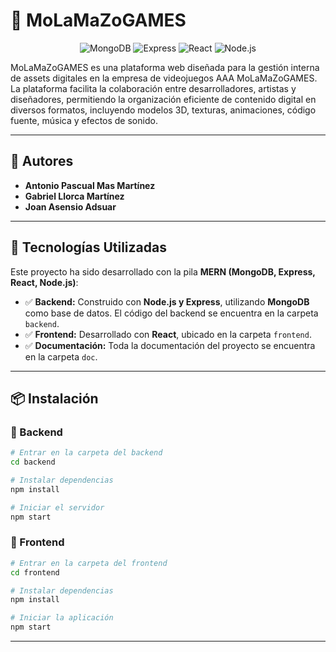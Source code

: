 # 📌 MoLaMaZoGAMES

<p align="center">
  <img src="https://img.shields.io/badge/MongoDB-47A248?style=for-the-badge&logo=mongodb&logoColor=white" alt="MongoDB">
  <img src="https://img.shields.io/badge/Express-000000?style=for-the-badge&logo=express&logoColor=white" alt="Express">
  <img src="https://img.shields.io/badge/React-61DAFB?style=for-the-badge&logo=react&logoColor=black" alt="React">
  <img src="https://img.shields.io/badge/Node.js-339933?style=for-the-badge&logo=node.js&logoColor=white" alt="Node.js">
</p>

MoLaMaZoGAMES es una plataforma web diseñada para la gestión interna de assets digitales en la empresa de videojuegos AAA MoLaMaZoGAMES. La plataforma facilita la colaboración entre desarrolladores, artistas y diseñadores, permitiendo la organización eficiente de contenido digital en diversos formatos, incluyendo modelos 3D, texturas, animaciones, código fuente, música y efectos de sonido.

---

## 👥 Autores

- **Antonio Pascual Mas Martínez**
- **Gabriel Llorca Martínez**
- **Joan Asensio Adsuar**

---

## 🚀 Tecnologías Utilizadas

Este proyecto ha sido desarrollado con la pila **MERN (MongoDB, Express, React, Node.js)**:

- ✅ **Backend:** Construido con **Node.js y Express**, utilizando **MongoDB** como base de datos. El código del backend se encuentra en la carpeta `backend`.
- ✅ **Frontend:** Desarrollado con **React**, ubicado en la carpeta `frontend`.
- ✅ **Documentación:** Toda la documentación del proyecto se encuentra en la carpeta `doc`.

---

## 📦 Instalación

### 🔧 Backend
```bash
# Entrar en la carpeta del backend
cd backend

# Instalar dependencias
npm install

# Iniciar el servidor
npm start
```

### 🎨 Frontend
```bash
# Entrar en la carpeta del frontend
cd frontend

# Instalar dependencias
npm install

# Iniciar la aplicación
npm start
```


---